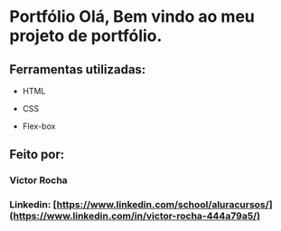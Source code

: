 # Portfólio Olá, Bem vindo ao meu projeto de portfólio.

## Ferramentas utilizadas:

* HTML

* CSS

* Flex-box

## Feito por:

### Victor Rocha

### Linkedin: [https://www.linkedin.com/school/aluracursos/](https://www.linkedin.com/in/victor-rocha-444a79a5/)
